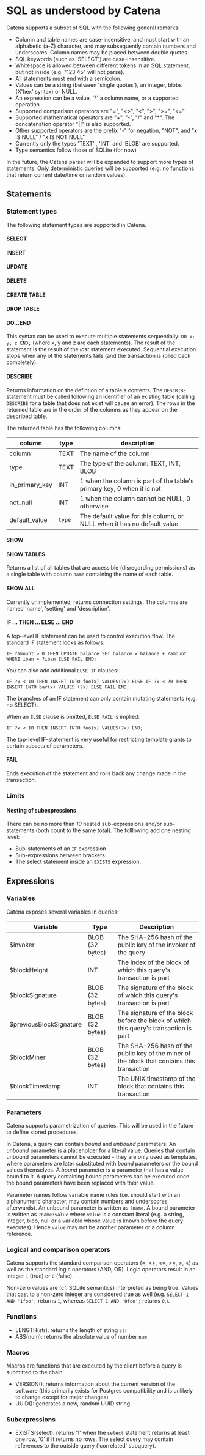 # SQL as understood by Catena

Catena supports a subset of SQL with the following general remarks:

* Column and table names are case-insensitive, and must start with an alphabetic (a-Z) character, and may subsequently contain numbers and underscores. Column names may be placed between double quotes.
* SQL keywords (such as 'SELECT') are case-insensitive.
* Whitespace is allowed between different tokens in an SQL statement, but not inside (e.g. "123 45" will not parse).
* All statements must end with a semicolon.
* Values can be a string (between 'single quotes'), an integer, blobs (X'hex' syntax) or NULL.
* An expression can be a value, '*' a column name, or a supported operation
* Supported comparison operators are "=", "<>", "<", ">", ">=", "<="
* Supported mathematical operators are "+", "-", "/" and "*". The concatenation operator "||" is also supported.
* Other supported operators are the prefix "-" for negation, "NOT", and "x IS NULL" / "x IS NOT NULL"
* Currently only the types 'TEXT' , 'INT' and 'BLOB' are supported.
* Type semantics follow those of SQLite (for now)

In the future, the Catena parser will be expanded to support more types of statements. Only deterministic queries will
be supported (e.g. no functions that return current date/time or random values).

## Statements

### Statement types

The following statement types are supported in Catena.

#### SELECT

#### INSERT

#### UPDATE

#### DELETE

#### CREATE TABLE

#### DROP TABLE

#### DO...END

This syntax can be used to execute multiple statements sequentially: `DO x; y; z END;` (where x, y and
z are each statements). The result of the statement is the result of the *last* statement executed. Sequential
execution stops when any of the statements fails (and the transaction is rolled back completely).

#### DESCRIBE

Returns information on the defintion of a table's contents. The `DESCRIBE` statement must be called
following an identifier of an existing table (calling `DESCRIBE` for a table that does not exist will cause an
error). The rows in the returned table are in the order of the columns as they appear on the described table.

The returned table has the following columns:

| column | type | description |
|---------|-------|---------------|
| column | TEXT | The name of the column |
| type | TEXT | The type of the column: TEXT, INT, BLOB |
| in_primary_key | INT | 1 when the column is part of the table's primary key, 0 when it is not |
| not_null | INT | 1 when the column cannot be NULL, 0 otherwise |
| default_value | `type` | The default value for this column, or NULL when it has no default value |

#### SHOW

#### SHOW TABLES

Returns a list of all tables that are accessible (disregarding permissions) as a single table with column `name` containing the
name of each table.

#### SHOW ALL

Currently unimplemented; returns connection settings. The columns are named 'name', 'setting' and 'description'.

#### IF ... THEN ... ELSE ... END

A top-level IF statement can be used to control execution flow. The standard IF statement looks as follows:

````
IF ?amount > 0 THEN UPDATE balance SET balance = balance + ?amount WHERE iban = ?iban ELSE FAIL END;
````

You can also add additional `ELSE IF` clauses:

````
IF ?x < 10 THEN INSERT INTO foo(x) VALUES(?x) ELSE IF ?x < 20 THEN INSERT INTO bar(x) VALUES (?x) ELSE FAIL END;
````

The branches of an IF statement can only contain mutating statements (e.g. no SELECT).

When an `ELSE` clause is omitted, `ELSE FAIL` is implied:

````
IF ?x < 10 THEN INSERT INTO foo(x) VALUES(?x) END;
````

The top-level IF-statement is very useful for restricting template grants to certain subsets of parameters.

#### FAIL

Ends execution of the statement and rolls back any change made in the transaction.

### Limits

#### Nesting of subexpressions

There can be no more than *10* nested sub-expressions and/or sub-statements (both count to the same total). The folllowing add one nesting level:
* Sub-statements of an `IF` expression
* Sub-expressions between brackets
* The select statement inside an `EXISTS` expression.

## Expressions

### Variables

Catena exposes several variables in queries:

| Variable | Type | Description |
|----------|-------|---------------|
| $invoker | BLOB (32 bytes) | The SHA-256 hash of the public key of the invoker of the query |
| $blockHeight | INT | The index of the block of which this query's transaction is part |
| $blockSignature | BLOB (32 bytes) | The signature of the block of which this query's transaction is part |
| $previousBlockSignature | BLOB (32 bytes) | The signature of the block before the block of which this query's transaction is part |
| $blockMiner | BLOB (32 bytes) | The SHA-256 hash of the public key of the miner of the block that contains this transaction |
| $blockTimestamp | INT | The UNIX timestamp of the block that contains this transaction |

### Parameters

Catena supports parametrization of queries. This will be used in the future to define stored procedures.

In Catena, a query can contain _bound_ and _unbound_ parameters. An _unbound_ parameter is a placeholder for a literal value.
Queries that contain unbound parameters cannot be executed - they are only used as templates, where parameters are later
substituted with _bound_ parameters or the bound values themselves. A _bound_ parameter is a parameter that has a value
bound to it. A query containing bound parameters can be executed once the bound parameters have been replaced with their
value.

Parameter names follow variable name rules (i.e. should start with an alphanumeric character, may contain numbers and
underscores afterwards). An unbound parameter is written as `?name`. A bound parameter is written as `?name:value` where
`value` is a constant literal (e.g. a string, integer, blob, null or a variable whose value is known before the query executes). Hence
`value` may not be another parameter or a column reference.

### Logical and comparison operators

Catena supports the standard comparison operators (=, <>, <=, >=, >, <) as well as the standard logic operators (AND, OR). Logic operators
result in an integer `1` (true) or `0` (false).

Non-zero values are (cf. SQLite semantics) interpreted as being true. Values that cast to a non-zero integer
are considered true as well (e.g. `SELECT 1 AND '1foo';` returns `1`, whereas `SELECT 1 AND '0foo';` returns `0`,).

### Functions

* LENGTH(str): returns the length of string `str`
* ABS(num): returns the absolute value of number `num`

### Macros

Macros are functions that are executed by the client before a query is submitted to the chain.

* VERSION(): returns information about the current version of the software (this primarily exists for Postgres compatibility and is unlikely to change except for major changes)
* UUID(): generates a new, random UUID string

### Subexpressions

* EXISTS(select): returns '1' when the `select` statement returns at least one row, '0' if it returns no rows. The select query may contain references to the outside query ('correlated' subquery).
